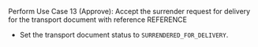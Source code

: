Perform Use Case 13 (Approve): Accept the surrender request for delivery for the transport document with reference
REFERENCE

* Set the transport document status to `SURRENDERED_FOR_DELIVERY`.
